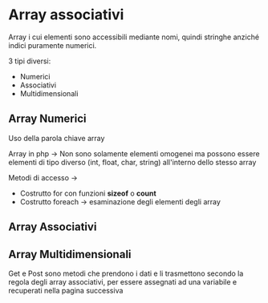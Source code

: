 # Array associativi
Array i cui elementi sono accessibili mediante nomi, quindi stringhe anziché indici puramente numerici.

3 tipi diversi:
- Numerici
- Associativi
- Multidimensionali


## Array Numerici

Uso della parola chiave array

Array in php -> Non sono solamente elementi omogenei ma possono essere elementi di tipo diverso (int, float, char, string) all'interno dello stesso array

Metodi di accesso ->
 - Costrutto for con funzioni **sizeof** o **count**
 - Costrutto foreach -> esaminazione degli elementi degli array

## Array Associativi

## Array Multidimensionali


Get e Post sono metodi che prendono i dati e li trasmettono secondo la regola degli array associativi, per essere assegnati ad una variabile e recuperati nella pagina successiva

<!--stackedit_data:
eyJoaXN0b3J5IjpbLTkyMzYwMjYwM119
-->